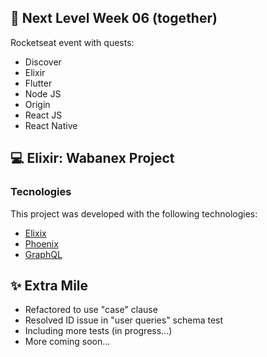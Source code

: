 ## 🚀 Next Level Week 06 (together)

Rocketseat event with quests:
- Discover
- Elixir
- Flutter
- Node JS
- Origin
- React JS
- React Native



## 💻 Elixir: Wabanex Project

### Tecnologies

This project was developed with the following technologies:

- [Elixix](https://elixir-lang.org/)
- [Phoenix](https://phoenixframework.org/)
- [GraphQL](https://graphql.org)

## ✨ Extra Mile
- Refactored to use "case" clause
- Resolved ID issue in "user queries" schema test
- Including more tests (in progress...)
- More coming soon...
